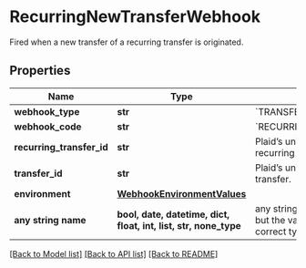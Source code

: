 # RecurringNewTransferWebhook

Fired when a new transfer of a recurring transfer is originated.

## Properties
Name | Type | Description | Notes
------------ | ------------- | ------------- | -------------
**webhook_type** | **str** | &#x60;TRANSFER&#x60; | 
**webhook_code** | **str** | &#x60;RECURRING_NEW_TRANSFER&#x60; | 
**recurring_transfer_id** | **str** | Plaid’s unique identifier for a recurring transfer. | 
**transfer_id** | **str** | Plaid’s unique identifier for a transfer. | 
**environment** | [**WebhookEnvironmentValues**](WebhookEnvironmentValues.md) |  | 
**any string name** | **bool, date, datetime, dict, float, int, list, str, none_type** | any string name can be used but the value must be the correct type | [optional]

[[Back to Model list]](../README.md#documentation-for-models) [[Back to API list]](../README.md#documentation-for-api-endpoints) [[Back to README]](../README.md)


